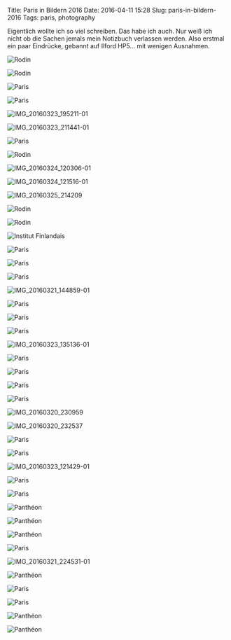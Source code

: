 Title: Paris in Bildern 2016
Date: 2016-04-11 15:28
Slug: paris-in-bildern-2016
Tags: paris, photography

Eigentlich wollte ich so viel schreiben. Das habe ich auch. Nur weiß ich nicht ob die Sachen jemals mein Notizbuch verlassen werden. Also erstmal ein paar Eindrücke, gebannt auf Ilford HP5... mit wenigen Ausnahmen.

![Rodin]({static}/images/26272005452_7bd8175256_b.jpg)

![Rodin]({static}/images/25761633043_a703e1099a_b.jpg)

![Paris]({static}/images/26364375095_e6bff59174_b.jpg)

![Paris]({static}/images/26091495910_babf3f132a_b.jpg)

![IMG_20160323_195211-01]({static}/images/26169928481_cac0917715_b.jpg)

![IMG_20160323_211441-01]({static}/images/25631465354_6bae41e4d9_b.jpg)

![Paris]({static}/images/25761607033_09174223dc_b.jpg)

![Rodin]({static}/images/26091497180_f2611ed883_b.jpg)

![IMG_20160324_120306-01]({static}/images/26210307296_5b895ae4e1_b.jpg)

![IMG_20160324_121516-01]({static}/images/26210310106_da726dacbc_b.jpg)

![IMG_20160325_214209]({static}/images/26194786912_0e24d89bbf_b.jpg)

![Rodin]({static}/images/25759512694_292964bd5f_b.jpg)

![Rodin]({static}/images/26338413576_01776a97f8_b.jpg)

![Institut Finlandais]({static}/images/26271964152_30f448a055_b.jpg)

![Paris]({static}/images/26091481970_5c0f9331e7_b.jpg)

![Paris]({static}/images/25759497224_1c450a131a_b.jpg)

![Paris]({static}/images/26298097331_bb1df881bb_b.jpg)

![IMG_20160321_144859-01]({static}/images/25633528013_6ceff7c3ab_b.jpg)

![Paris]({static}/images/26338384956_b517eeb350_b.jpg)

![Paris]({static}/images/26298029591_df34a86755_b.jpg)

![Paris]({static}/images/26364267055_c8420003af_b.jpg)

![IMG_20160323_135136-01]({static}/images/25633544833_be7219f532_b.jpg)

![Paris]({static}/images/26271900472_a72897e5c0_b.jpg)

![Paris]({static}/images/26364269115_1058177d16_b.jpg)

![Paris]({static}/images/26364270355_b7e6d83c6f_b.jpg)

![Paris]({static}/images/26298014601_ecaf710b88_b.jpg)

![IMG_20160320_230959]({static}/images/26194778242_b3bff4509c_b.jpg)

![IMG_20160320_232537]({static}/images/26014344450_7409dc5365_b.jpg)

![Paris]({static}/images/26271884742_271381d5f6_b.jpg)

![Paris]({static}/images/26298016031_4619ba6aac_b.jpg)

![IMG_20160323_121429-01]({static}/images/25963316200_a419fe204c_b.jpg)

![Paris]({static}/images/25759417384_544b1322de_b.jpg)

![Paris]({static}/images/25759418134_5851609125_b.jpg)

![Panthéon]({static}/images/26297998741_0a3a27cb2e_b.jpg)

![Panthéon]({static}/images/26297981971_ba5094d626_b.jpg)

![Panthéon]({static}/images/26091362070_5e4bfcce9e_b.jpg)

![Paris]({static}/images/26091358750_61df1245de_b.jpg)

![IMG_20160321_224531-01]({static}/images/26210281696_490b0760de_b.jpg)

![Panthéon]({static}/images/26338268666_3fb4ce995d_b.jpg)

![Paris]({static}/images/25761465323_31fea34546_b.jpg)

![Paris]({static}/images/25759368834_7f53c29b75_b.jpg)

![Panthéon]({static}/images/26271840182_f7236e2bd0_b.jpg)

![Panthéon]({static}/images/26364209895_02a0b82826_b.jpg)
